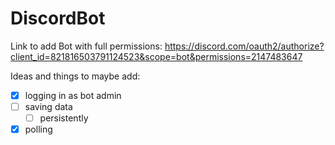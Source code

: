 # DiscordBot

Link to add Bot with full permissions:
https://discord.com/oauth2/authorize?client_id=821816503791124523&scope=bot&permissions=2147483647

Ideas and things to maybe add:
 - [x] logging in as bot admin
 - [ ] saving data
   - [ ] persistently
 - [x] polling